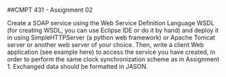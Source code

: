 ##CMPT 431 - Assignment 02

Create a SOAP service using the Web Service Definition Language WSDL (for creating WSDL, you can use Eclipse IDE or do it by hand) and deploy it in using SimpleHTTPServer (a python web framework) or Apache Tomcat server or another web server of your choice. Then, write a client Web application (see example here) to access the service you have created, in order to perform the same clock synchronization scheme as in Assignment 1. Exchanged data should be formatted in JASON.
